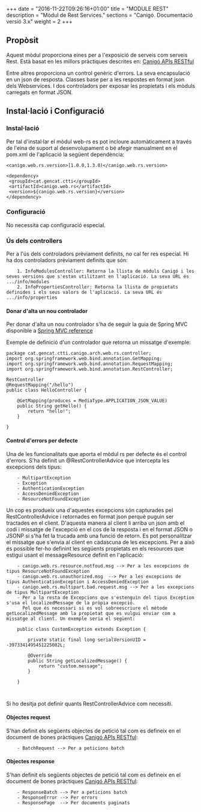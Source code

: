 +++
date        = "2016-11-22T09:26:16+01:00"
title       = "MODULE REST"
description = "Mòdul de Rest Services."
sections    = "Canigó. Documentació versió 3.x"
weight      = 2
+++

## Propòsit

Aquest mòdul proporciona eines per a l'exposició de serveis com serveis Rest. Està basat en les millors pràctiques descrites en: [Canigó APIs RESTful](http://canigo.ctti.gencat.cat/blog/2016/01/api/)

Entre altres proporciona un control genèric d'errors. La seva encapsulació en un json de resposta. Classes base per a les respostes en format json dels Webservices. I dos controladors per exposar les propietats i els mòduls carregats en format JSON.

## Instal·lació i Configuració

### Instal·lació

Per tal d'instal·lar el mòdul web-rs es pot incloure automàticament a través de l'eina de suport al desenvolupament o bé afegir manualment en el pom.xml de l'aplicació la següent dependència:

```
<canigo.web.rs.version>[1.0.0,1.3.0)</canigo.web.rs.version>

<dependency>
 <groupId>cat.gencat.ctti</groupId>
 <artifactId>canigo.web.rs</artifactId>
 <version>${canigo.web.rs.version}</version>
</dependency>
```
### Configuració
No necessita cap configuració especial.

### Ús dels controllers
Per a l'ús dels controladors prèviament definits, no cal fer res especial. Hi ha dos controladors prèviament definits que són:
```
    1. InfoModulesController: Retorna la llista de mòduls Canigó i les seves versions que s'estan utilitzant en l'aplicació. La seva URL és .../info/modules
    2. InfoPropertiesController: Retorna la llista de propietats definides i els seus valors de l'aplicació. La seva URL és .../info/properties
```

#### Donar d'alta un nou controlador

Per donar d'alta un nou controlador s'ha de seguir la guia de Spring MVC disponible a [Spring MVC reference](http://docs.spring.io/spring/docs/current/spring-framework-reference/html/mvc.html)

Exemple de definició d'un controlador que retorna un missatge d'exemple:

```
package cat.gencat.ctti.canigo.arch.web.rs.controller;
import org.springframework.web.bind.annotation.GetMapping;
import org.springframework.web.bind.annotation.RequestMapping;
import org.springframework.web.bind.annotation.RestController;

RestController
@RequestMapping("/hello")
public class HelloController {

	@GetMapping(produces = MediaType.APPLICATION_JSON_VALUE)
	public String getHello() {
		return "hello!";
	}

}
```

#### Control d'errors per defecte
Una de les funcionalitats que aporta el mòdul rs per defecte és el control d'errors. S'ha definit un @RestControllerAdvice que intercepta les excepcions dels tipus:

```
	- MultipartException
	- Exception
	- AuthenticationException
	- AccessDeniedException
	- ResourceNotFoundException
```
Un cop es produeix una d'aquestes excepcions són capturades pel RestControllerAdvice i retornades en format json perquè puguin ser tractades en el client. D'aquesta manera al client li arriba un json amb el codi i missatge de l'excepció en el cos de la resposta i en el format JSON o JSONP si s'ha fet la trucada amb una funció de retorn.
Es pot personalitzar el missatge que s'envia al client en cadascuna de les excepcions. Per a això és possible fer-ho definint les següents propietats en els resources que estigui usant el messageResource definit en l'aplicació:
```	
	- canigo.web.rs.resource.notfoud.msg --> Per a les excepcions de tipus ResourceNotFoundException
	- canigo.web.rs.unauthorized.msg  --> Per a les excepcions de tipus AuthenticationException i AccessDeniedException
	- canigo.web.rs.multipart.bad.request.msg --> Per a les excepcions de tipus MultipartException
	- Per a la resta de Excepcions que s'estenguin del tipus Exception s'usa el localizedMessage de la pròpia excepció.	
	  Pel que és necessari si es vol sobreescriure el mètode getLocalizedMessage amb la propietat que es vulgui enviar com a missatge al client. Un exemple seria el següent:

	public class CustomException extends Exception {

		private static final long serialVersionUID = -3973341495451225082L;
	
		@Override
		public String getLocalizedMessage() {
			return "custom.message";
		}

    }
    
    
```
Si ho desitja pot definir quants RestControllerAdvice com necessiti.


#### Objectes request
S'han definit els següents objectes de petició  tal com es defineix en el document de bones pràctiques [Canigó APIs RESTful](http://canigo.ctti.gencat.cat/blog/2016/01/api/):

```
	- BatchRequest --> Per a peticions batch

```
#### Objectes response
S'han definit els següents objectes de petició  tal com es defineix en el document de bones pràctiques [Canigó APIs RESTful](http://canigo.ctti.gencat.cat/blog/2016/01/api/):

```
	- ResponseBatch --> Per a peticions batch
	- ResponseError --> Per errors
	- ResponsePage  --> Per documents paginats
```
